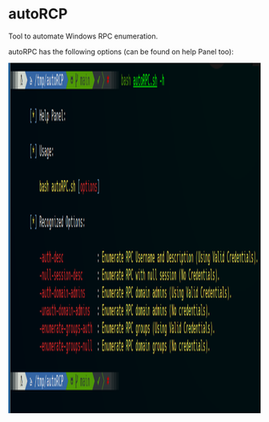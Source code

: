 # autoRCP
Tool to automate Windows RPC enumeration.

autoRPC has the following options (can be found on help Panel too):

<p align="center">
  <img width="960" height="700" src="/images/options.png">
</p>

